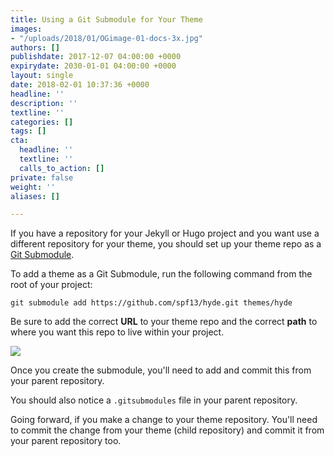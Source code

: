 ```yaml
---
title: Using a Git Submodule for Your Theme
images:
- "/uploads/2018/01/OGimage-01-docs-3x.jpg"
authors: []
publishdate: 2017-12-07 04:00:00 +0000
expirydate: 2030-01-01 04:00:00 +0000
layout: single
date: 2018-02-01 10:37:36 +0000
headline: ''
description: ''
textline: ''
categories: []
tags: []
cta:
  headline: ''
  textline: ''
  calls_to_action: []
private: false
weight: ''
aliases: []

---
```

If you have a repository for your Jekyll or Hugo project and you want use a different repository for your theme, you should set up your theme repo as a [Git Submodule](https://git-scm.com/book/en/v2/Git-Tools-Submodules).

To add a theme as a Git Submodule, run the following command from the root of your project:

`git submodule add https://github.com/spf13/hyde.git themes/hyde`

Be sure to add the correct **URL** to your theme repo and the correct **path** to where you want this repo to live within your project.

![](/uploads/2018/02/submodules-1.png)

Once you create the submodule, you'll need to add and commit this from your parent repository.

You should also notice a `.gitsubmodules` file in your parent repository.

Going forward, if you make a change to your theme repository. You'll need to commit the change from your theme (child repository) and commit it from your parent repository too.